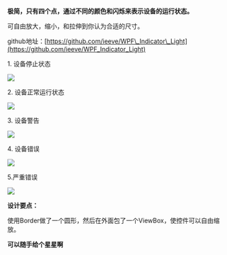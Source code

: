 **极简，只有四个点，通过不同的颜色和闪烁来表示设备的运行状态。**

可自由放大，缩小，和拉伸到你认为合适的尺寸。

github地址：[https://github.com/ieeve/WPF\_Indicator\_Light](https://github.com/ieeve/WPF_Indicator_Light)

1\. 设备停止状态

![](https://img2020.cnblogs.com/blog/1133037/202010/1133037-20201017001340680-950995033.png)

2\. 设备正常运行状态

![](https://img2020.cnblogs.com/blog/1133037/202010/1133037-20201017001408260-1598457393.gif)

3\. 设备警告

![](https://img2020.cnblogs.com/blog/1133037/202010/1133037-20201017001430868-1564722501.gif)

4\. 设备错误

![](https://img2020.cnblogs.com/blog/1133037/202010/1133037-20201017001453647-985624055.gif)

5.严重错误

![](https://img2020.cnblogs.com/blog/1133037/202010/1133037-20201017001510707-1009466956.gif)

**设计要点：**

使用Border做了一个圆形，然后在外面包了一个ViewBox，使控件可以自由缩放。

**可以随手给个星星啊**
